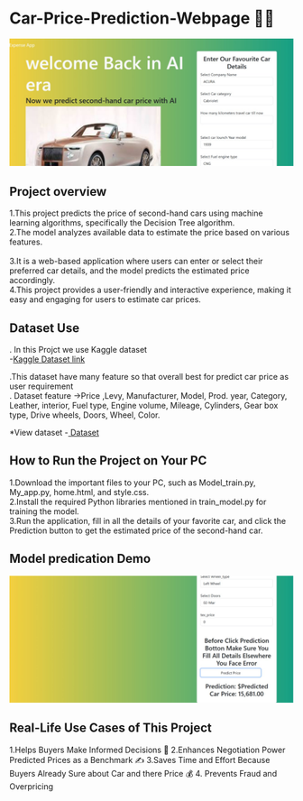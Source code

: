 # Car-Price-Prediction-Webpage 🚗💲

![Car Webpage image](https://github.com/Arjunyadav170/Car-Price-Prediction-Webpage/blob/56d3184df96fc2f0389e472bee6885eeee16a6fe/Project_car_image.jpg)

## Project overview
1.This project predicts the price of second-hand cars using machine learning algorithms, specifically the Decision Tree algorithm.<br>
2.The model analyzes available data to estimate the price based on various features.<br>  
3.It is a web-based application where users can enter or select their preferred car details, and the model predicts the estimated price accordingly. <br>
4.This project provides a user-friendly and interactive experience, making it easy and engaging for users to estimate car prices. 

## Dataset Use
. In this Projct we use Kaggle dataset <br>
-<a href ="https://www.kaggle.com/datasets/deepcontractor/car-price-prediction-challenge" >Kaggle Dataset link </a><br>

.This dataset have many feature so that overall best for predict car price as user requirement<br> 
. Dataset feature ->Price	,Levy,	Manufacturer,	Model,	Prod. year,	Category,	Leather, interior,	Fuel type,	Engine volume,	Mileage,	Cylinders,	Gear box type,
Drive wheels,	Doors,	Wheel,	Color.

*View dataset
 -<a href ="https://github.com/Arjunyadav170/Car-Price-Prediction-Webpage/blob/main/car_price_prediction.csv" > Dataset </a>

## How to Run the Project on Your PC
1.Download the important files to your PC, such as Model_train.py, My_app.py, home.html, and style.css.<br>
2.Install the required Python libraries mentioned in train_model.py for training the model.<br>
3.Run the application, fill in all the details of your favorite car, and click the Prediction button to get the estimated price of the second-hand car.<br>

## Model predication Demo
![Car Webpage image](https://github.com/Arjunyadav170/Car-Price-Prediction-Webpage/blob/main/Car_prediction_demo.jpg?raw=true)

## Real-Life Use Cases of This Project
1.Helps Buyers Make Informed Decisions 🧠
2.Enhances Negotiation Power  Predicted Prices as a Benchmark ✍
3.Saves Time and Effort Because Buyers Already Sure about Car and there Price 💰
4. Prevents Fraud and Overpricing
